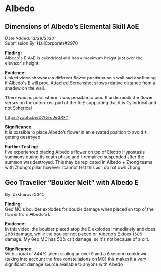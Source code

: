 # Albedo

## Dimensions of Albedo’s Elemental Skill AoE 

Date Added: 12/28/2020  
Submission By: HailCorporate\#2970

**Finding:**  
Albedo's E AoE is cylindrical and has a maximum height just over the elevator's height.

**Evidence:**   
Linked video showcases different flower positions on a wall and confirming if Albedo's E will proc. Attached Screenshot shows relative distance from a shadow on the wall.

There was no point where it was possible to proc E underneath the flower versus on the outermost part of the AoE supporting that it is Cylindrical and not Spherical.

[https://youtu.be/D7KwuJeSXRY ](https://youtu.be/D7KwuJeSXRY%20)

**Significance:**   
It is possible to place Albedo's flower in an elevated position to avoid it getting destroyed.

**Further Testing:**  
I've experienced placing Albedo's flower on top of Electro Hypostasis' summons during its death phase and it remained suspended after the summon was destroyed. This may be replicated in Albedo + Zhong teams with Zhong's pillar however I cannot test this as I do not own Zhong.

## Geo Traveller “Boulder Melt” with Albedo E 

By: Zakharov\#5645

**Finding:**   
Geo MC's boulder explodes for double damage when placed on top of the flower from Albedo's E

**Evidence:**  
 In this video, the boulder placed atop the E explodes immediately and does 2681 damage, while the boulder not placed on Albedo's E does 1306 damage. My Geo MC has 50% crit damage, so it's not because of a crit.

**Significance:**   
With a total of 844% talent scaling at level 9 and a 6 second cooldown \(taking into account the free constellations on MC\) this makes it a very significant damage source available to anyone with Albedo



